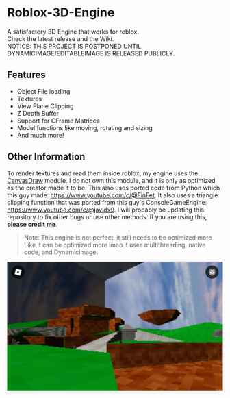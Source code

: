 # Roblox-3D-Engine
A satisfactory 3D Engine that works for roblox.\
Check the latest release and the Wiki.\
NOTICE: THIS PROJECT IS POSTPONED UNTIL DYNAMICIMAGE/EDITABLEIMAGE IS RELEASED PUBLICLY.

## Features
- Object File loading
- Textures
- View Plane Clipping
- Z Depth Buffer
- Support for CFrame Matrices
- Model functions like moving, rotating and sizing
- And much more!

## Other Information
To render textures and read them inside roblox, my engine uses the [CanvasDraw] module. I do not own this module, and it is only as optimized as the creator made it to be.
This also uses ported code from Python which this guy made: https://www.youtube.com/c/@FinFet. It also uses a triangle clipping function that was ported from this guy's ConsoleGameEngine: https://www.youtube.com/c/@javidx9.
I will probably be updating this repository to fix other bugs or use other methods. If you are using this, __please credit me__.
> Note: ~~This engine is not perfect, it still needs to be optimized more~~ Like it can be optimized more lmao it uses multithreading, native code, and DynamicImage.

![blast](Screenshots/blast.png)

[CanvasDraw]: <https://devforum.roblox.com/t/canvasdraw-a-powerful-pixel-based-graphics-engine-draw-pixels-lines-triangles-read-png-image-data-and-much-more/1624633>
[CanvasDraw Image Importer]: <https://create.roblox.com/marketplace/asset/8580432843/CanvasDraw-Image-Importer>
[Objects/Cube.lua]: <https://github.com/OrangeCash090/Roblox-3D-Engine/blob/main/Objects/Cube.lua>
